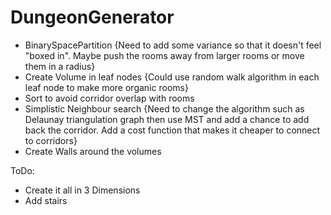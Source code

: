 # DungeonGenerator
- BinarySpacePartition {Need to add some variance so that it doesn't feel "boxed in". Maybe push the rooms away from larger rooms or move them in a radius}
- Create Volume in leaf nodes {Could use random walk algorithm in each leaf node to make more organic rooms}
- Sort to avoid corridor overlap with rooms
- Simplistic Neighbour search {Need to change the algorithm such as Delaunay triangulation graph then use MST and add a chance to add back the corridor. Add a cost function that makes it cheaper to connect to corridors}
- Create Walls around the volumes

ToDo:
- Create it all in 3 Dimensions
- Add stairs
